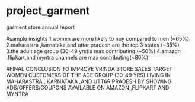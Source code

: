 # project_garment
garment store annual report 

#sample insights
1.women  are more likely to nuy compared to men (~65%)
2.maharastra ,karnataka,and uttar pradesh are the top 3 states (~35%)
3.the adult age group (30-49 yrs)is max contributing (~50%)
4.amazon .flipkart,and myntra channels are max contributing(~80%)

#FINAL CONCLUSION TO IMPROVE VRINDA STORE SALES 
TARGET WOMEN  CUSTOMERS OF THE AGE GROUP (30-49 YRS)
LIVING IN MAHARASTRA , KARNATAKA ,AND UTTAR PRADESH BY 
SHOWING ADS/OFFERS/COUPONS AVAILABLE ON  AMAZON ,FLIPKART AND MYNTRA

